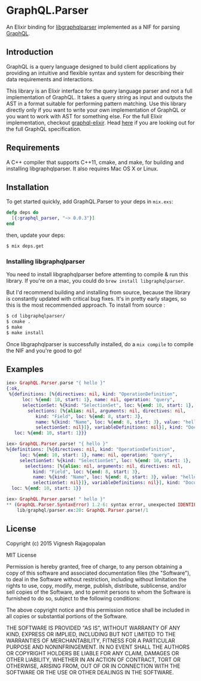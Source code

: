 # GraphQL.Parser

An Elixir binding for [libgraphqlparser](https://github.com/graphql/libgraphqlparser)
implemented as a NIF for parsing [GraphQL](http://graphql.org).

## Introduction

GraphQL is a query language designed to build client applications by providing
an intuitive and flexible syntax and system for describing their data requirements
and interactions.

This library is an Elixir interface for the query language parser and not a full
implementation of GraphQL. It takes a query string as input and outputs the AST
in a format suitable for performing pattern matching. Use this library directly
only if you want to write your own implementation of GraphQL or you want to work
with AST for something else. For the full Elixir implementation, checkout
[graphql-elixir](https://github.com/joshprice/graphql-elixir). Head
[here](https://facebook.github.io/graphql) if you are looking out for the full
GraphQL specification.

## Requirements

A C++ compiler that supports C++11, cmake, and make, for building and installing
libgraphqlparser. It also requires Mac OS X or Linux.

## Installation

To get started quickly, add GraphQL.Parser to your deps in `mix.exs`:

```elixir
defp deps do
  [{:graphql_parser, "~> 0.0.3"}]
end
```

then, update your deps:

```sh
$ mix deps.get
```

### Installing libgraphqlparser
You need to install libgraphqlparser before attemting to compile & run this
library. If you're on a mac, you could do `brew install libgraphqlparser`.

But I'd recommend building and installing from source, because the library is
constantly updated with critical bug fixes. It's in pretty early stages, so
this is the most recommended approach. To install from source :

```sh
$ cd libgraphqlparser/
$ cmake .
$ make
$ make install
```

Once libgraphqlparser is successfully installed, do a `mix compile` to compile the NIF and you're good to go!

## Examples

```elixir
iex> GraphQL.Parser.parse "{ hello }"
{:ok,
 %{definitions: [%{directives: nil, kind: "OperationDefinition",
      loc: %{end: 10, start: 1}, name: nil, operation: "query",
      selectionSet: %{kind: "SelectionSet", loc: %{end: 10, start: 1},
        selections: [%{alias: nil, arguments: nil, directives: nil,
           kind: "Field", loc: %{end: 8, start: 3},
           name: %{kind: "Name", loc: %{end: 8, start: 3}, value: "hello"},
           selectionSet: nil}]}, variableDefinitions: nil}], kind: "Document",
   loc: %{end: 10, start: 1}}}

iex> GraphQL.Parser.parse! "{ hello }"
%{definitions: [%{directives: nil, kind: "OperationDefinition",
     loc: %{end: 10, start: 1}, name: nil, operation: "query",
     selectionSet: %{kind: "SelectionSet", loc: %{end: 10, start: 1},
       selections: [%{alias: nil, arguments: nil, directives: nil,
          kind: "Field", loc: %{end: 8, start: 3},
          name: %{kind: "Name", loc: %{end: 8, start: 3}, value: "hello"},
          selectionSet: nil}]}, variableDefinitions: nil}], kind: "Document",
  loc: %{end: 10, start: 1}}

iex> GraphQL.Parser.parse! " hello }"
** (GraphQL.Parser.SyntaxError) 1.2-6: syntax error, unexpected IDENTIFIER, expecting fragment or mutation or query or { on line
    lib/graphql/parser.ex:20: GraphQL.Parser.parse!/1
```

## License

Copyright (c) 2015 Vignesh Rajagopalan

MIT License

Permission is hereby granted, free of charge, to any person obtaining a copy
of this software and associated documentation files (the "Software"), to deal
in the Software without restriction, including without limitation the rights
to use, copy, modify, merge, publish, distribute, sublicense, and/or sell
copies of the Software, and to permit persons to whom the Software is
furnished to do so, subject to the following conditions:

The above copyright notice and this permission notice shall be included in
all copies or substantial portions of the Software.

THE SOFTWARE IS PROVIDED "AS IS", WITHOUT WARRANTY OF ANY KIND, EXPRESS OR
IMPLIED, INCLUDING BUT NOT LIMITED TO THE WARRANTIES OF MERCHANTABILITY,
FITNESS FOR A PARTICULAR PURPOSE AND NONINFRINGEMENT.  IN NO EVENT SHALL THE
AUTHORS OR COPYRIGHT HOLDERS BE LIABLE FOR ANY CLAIM, DAMAGES OR OTHER
LIABILITY, WHETHER IN AN ACTION OF CONTRACT, TORT OR OTHERWISE, ARISING FROM,
OUT OF OR IN CONNECTION WITH THE SOFTWARE OR THE USE OR OTHER DEALINGS IN
THE SOFTWARE.

